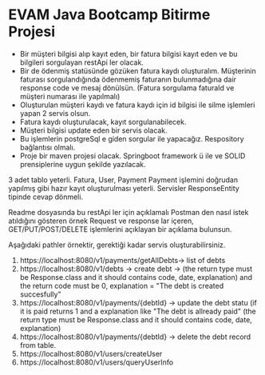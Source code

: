 # EVAM Java Bootcamp Bitirme Projesi

* Bir müşteri bilgisi alıp kayıt eden, bir fatura bilgisi kayıt eden ve bu bilgileri sorgulayan restApi ler olacak.
* Bir de ödenmiş statüsünde gözüken fatura kaydı oluşturalım. Müşterinin faturası sorgulandığında ödenmemiş faturanın bulunmadığına dair response code ve mesaj dönülsün. (Fatura sorgulama faturaId ve müşteri numarası ile yapılmalı)
* Oluşturulan müşteri kaydı ve fatura kaydı için id bilgisi ile silme işlemleri yapan 2 servis olsun.
* Fatura kaydı oluşturulacak, kayıt sorgulanabilecek.
* Müşteri bilgisi update eden bir servis olacak.
* Bu işlemlerin postgreSql e giden sorgular ile yapacağız. Respository bağlantısı olmalı.
* Proje bir maven projesi olacak. Springboot framework ü ile ve SOLID prensiplerine uygun şekilde yazılacak.

3 adet tablo yeterli. Fatura, User, Payment
Payment işlemini doğrudan yapılmış gibi hazır kayıt oluşturulması
yeterli.
Servisler ResponseEntity tipinde cevap dönmeli.

Readme dosyasında bu restApi ler için açıklamalı Postman den nasıl
istek atıldığını gösteren örnek Request ve response lar içeren,
GET/PUT/POST/DELETE işlemlerini açıklayan bir açıklama bulunsun.

Aşağıdaki pathler örnektir, gerektiği kadar servis
oluşturabilirsiniz.


1. https://localhost:8080/v1/payments/getAllDebts-> list
of debts
2. https://localhost:8080/v1/debts -> create debt -> (the
return type must be Response.class and it should
contains code, date, explanation) and the return code
must be 0, explanation = "The debt is created
succesfully"
3. https://localhost:8080/v1/payments/{debtId} -> update
the debt statu (if it is paid returns 1 and a
explanation like "The debt is allready paid" (the
return type must be Response.class and it should
contains code, date, explanation)
4. https://localhost:8080/v1/payments/{debtId} -> delete
the debt record from table.
5. https://localhost:8080/v1/users/createUser
6. https://localhost:8080/v1/users/queryUserInfo